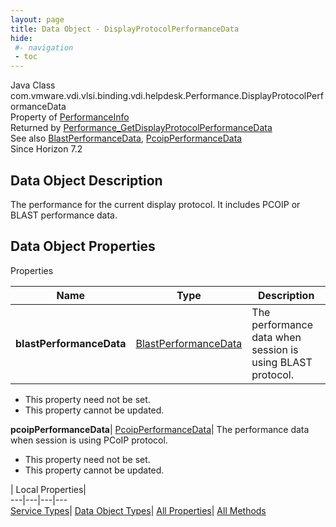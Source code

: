 ```yaml
---
layout: page
title: Data Object - DisplayProtocolPerformanceData
hide:
 #- navigation
 - toc
---
```






Java Class
    com.vmware.vdi.vlsi.binding.vdi.helpdesk.Performance.DisplayProtocolPerformanceData  
Property of
     [PerformanceInfo](vdi.helpdesk.Performance.PerformanceInfo.md#field_detail)  
Returned by
     [Performance_GetDisplayProtocolPerformanceData](vdi.helpdesk.Performance.md#getDisplayProtocolPerformanceData)  
See also
     [BlastPerformanceData](vdi.helpdesk.Performance.BlastPerformanceData.md), [PcoipPerformanceData](vdi.helpdesk.Performance.PcoipPerformanceData.md)  
Since 
    Horizon 7.2

## Data Object Description 

The performance for the current display protocol. It includes PCOIP or BLAST performance data. 

## Data Object Properties

Properties

Name |  Type |  Description   
---|---|---  
**blastPerformanceData**| [BlastPerformanceData](vdi.helpdesk.Performance.BlastPerformanceData.md)|  The performance data when session is using BLAST protocol.   


* This property need not be set.
* This property cannot be updated.

  
**pcoipPerformanceData**| [PcoipPerformanceData](vdi.helpdesk.Performance.PcoipPerformanceData.md)|  The performance data when session is using PCoIP protocol.   


* This property need not be set.
* This property cannot be updated.

  
  
  
 | Local Properties|   
---|---|---|---  
[Service Types](index-mo_types.md)| [Data Object Types](index-do_types.md)| [All Properties](index-properties.md)| [All Methods](index-methods.md)  
  
  

